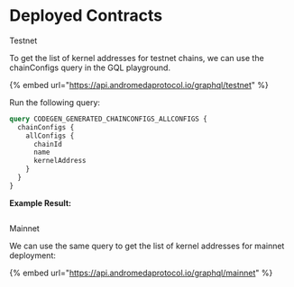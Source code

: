 # Deployed Contracts

Testnet

To get the list of kernel addresses for testnet chains, we can use the chainConfigs query in the GQL playground.

{% embed url="https://api.andromedaprotocol.io/graphql/testnet" %}

Run the following query:

```graphql
query CODEGEN_GENERATED_CHAINCONFIGS_ALLCONFIGS {
  chainConfigs {
    allConfigs {
      chainId
      name
      kernelAddress
    }
  }
}
```

**Example Result:**

<figure><img src="broken-reference" alt=""><figcaption></figcaption></figure>

Mainnet

We can use the same query to get the list of kernel addresses for mainnet deployment:

{% embed url="https://api.andromedaprotocol.io/graphql/mainnet" %}

